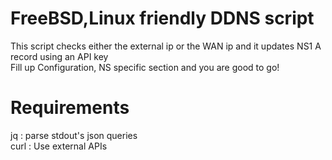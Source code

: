 # FreeBSD,Linux friendly DDNS script  
This script checks either the external ip or the WAN ip and it updates NS1 A record using an API key  
Fill up Configuration, NS specific section and you are good to go!  


# Requirements  
jq : parse stdout's json queries  
curl : Use external APIs  
